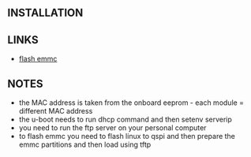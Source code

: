 ## INSTALLATION

## LINKS
- [flash emmc](http://enclustra.github.io/ebe-docs/user-doc-altera/index_altera.html#document-index_altera)

## NOTES
* the MAC address is taken from the onboard eeprom - each module = different MAC address
* the u-boot needs to run dhcp command and then setenv serverip <address of the current computer>
* you need to run the ftp server on your personal computer
* to flash emmc you need to flash linux to qspi and then prepare the emmc partitions and then load using tftp
